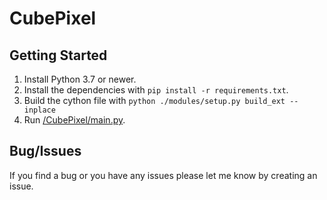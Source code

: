 # CubePixel

## Getting Started 
1) Install Python 3.7 or newer.
2) Install the dependencies with `pip install -r requirements.txt`.
3) Build the cython file with `python ./modules/setup.py build_ext --inplace`
4) Run [/CubePixel/main.py](/CubePixel/main.py).

## Bug/Issues
If you find a bug or you have any issues please let me know by creating an issue.
